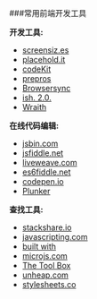 ###常用前端开发工具

**开发工具:**

* [screensiz.es](http://screensiz.es/)
* [placehold.it](http://placehold.it/)
* [codeKit](http://incident57.com/codekit/)
* [prepros](https://prepros.io/)
* [Browsersync](http://www.browsersync.io/)
* [ish. 2.0.](https://github.com/bradfrost/ish.)
* [Wraith](http://bbc-news.github.io/wraith/index.html)

**在线代码编辑:**

* [jsbin.com](http://jsbin.com/)
* [jsfiddle.net](http://jsfiddle.net/)
* [liveweave.com](http://liveweave.com/)
* [es6fiddle.net](http://www.es6fiddle.net/)
* [codepen.io](http://codepen.io/)
* [Plunker](http://plnkr.co/)

**查找工具:**

* [stackshare.io](http://stackshare.io/)
* [javascripting.com](http://www.javascripting.com/)
* [built with](http://builtwith.com/)
* [microjs.com](http://microjs.com/)
* [The Tool Box](http://thetoolbox.cc/)
* [unheap.com](http://www.unheap.com/)
* [stylesheets.co](https://stylesheets.co/)
